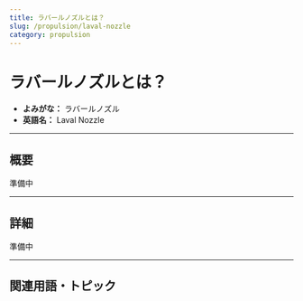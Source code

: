 ```yaml
---
title: ラバールノズルとは？
slug: /propulsion/laval-nozzle
category: propulsion
---
```


# ラバールノズルとは？

- **よみがな：** ラバールノズル  
- **英語名：** Laval Nozzle  

---

## 概要

準備中

---

## 詳細

準備中

---

## 関連用語・トピック
